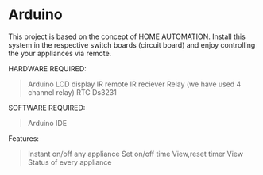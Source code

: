 # Arduino
This project is based on the concept of HOME AUTOMATION.
Install this system in the respective switch boards (circuit board) and enjoy controlling the your appliances via remote.

HARDWARE REQUIRED:
  > Arduino
  > LCD display 
  > IR remote
  > IR reciever
  > Relay (we have used 4 channel relay)
  > RTC Ds3231
  
SOFTWARE REQUIRED:
  > Arduino IDE
  
 Features:
  > Instant on/off any appliance
  > Set on/off time
  > View,reset timer 
  > View Status of every appliance
